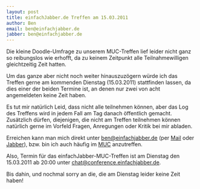 ```yaml
---
layout: post
title: einfachJabber.de Treffen am 15.03.2011
author: Ben
email: ben@einfachjabber.de
jabber: ben@einfachjabber.de
---
```


Die kleine Doodle-Umfrage zu unserem MUC-Treffen lief leider nicht ganz
so reibungslos wie erhofft, da zu keinem Zeitpunkt alle
Teilnahmewilligen gleichtzeitig Zeit hatten.

Um das ganze aber nicht noch weiter hinauszuzögern würde ich das Treffen
gerne am kommenden Dienstag (15.03.2011) stattfinden lassen, da dies
einer der beiden Termine ist, an denen nur zwei von acht angemeldeten
keine Zeit haben.

Es tut mir natürlich Leid, dass nicht alle teilnehmen können, aber das
Log des Treffens wird in jedem Fall am Tag danach öffentlich gemacht.
Zusätzlich dürfen, diejenigen, die nicht am Treffen teilnehmen können
natürlich gerne im Vorfeld Fragen, Anregungen oder Kritik bei mir
abladen.

Erreichen kann man mich direkt unter ben@einfachjabber.de (per [Mail][mail]
oder [Jabber][jabber]), bzw. bin ich auch häufig im [MUC][muc]
anzutreffen.

Also, Termin für das einfachJabber-MUC-Treffen ist am Dienstag den
15.03.2011 ab 20:00 unter [chat@conference.einfachjabber.de][muc].

Bis dahin, und nochmal sorry an die, die am Dienstag leider keine Zeit
haben!

[mail]: mailto:ben@einfachjabber.de "Mail an ben@einfachjabber.de"
[jabber]: xmpp:ben@einfachjabber.de "Jabber Nachricht an ben@einfachjabber.de"
[muc]: xmpp:chat@conference.einfachjabber.de "einfachJabber.de MUC"
